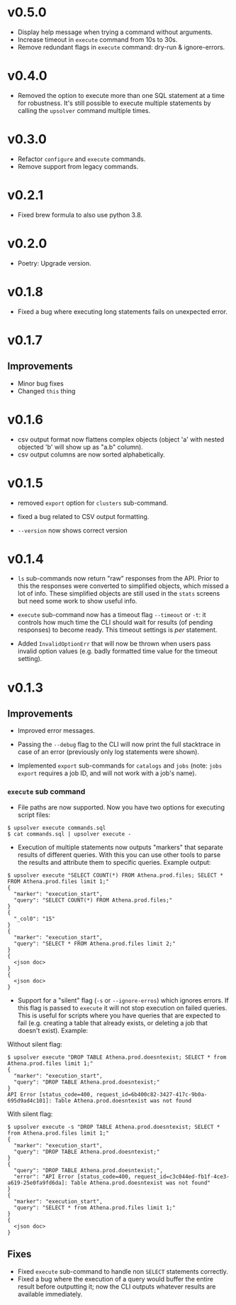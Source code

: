 # v0.5.0
- Display help message when trying a command without arguments.
- Increase timeout in `execute` command from 10s to 30s.
- Remove redundant flags in `execute` command: dry-run &  ignore-errors.

# v0.4.0
- Removed the option to execute more than one SQL statement at a time for robustness. It's still possible to execute multiple statements by calling the `upsolver` command multiple times.

# v0.3.0
- Refactor `configure` and `execute` commands.
- Remove support from legacy commands.

# v0.2.1
- Fixed brew formula to also use python 3.8.

# v0.2.0
- Poetry: Upgrade version.

# v0.1.8
- Fixed a bug where executing long statements fails on unexpected error.

# v0.1.7
## Improvements
- Minor bug fixes
- Changed `this` thing

# v0.1.6
- csv output format now flattens complex objects (object 'a' with nested objected 'b' will show up as "a.b" column).
- csv output columns are now sorted alphabetically.

# v0.1.5
- removed `export` option for `clusters` sub-command.

- fixed a bug related to CSV output formatting.

- `--version` now shows correct version

# v0.1.4
- `ls` sub-commands now return "raw" responses from the API. Prior to this the responses were converted to simplified objects, which missed a lot of info. These simplified objects are still used in the `stats` screens but need some work to show useful info.

- `execute` sub-command now has a timeout flag `--timeout` or `-t`: it controls how much time the CLI should wait for results (of pending responses) to become ready. This timeout settings is *per* statement.

- Added `InvalidOptionErr` that will now be thrown when users pass invalid option values (e.g. badly formatted time value for the timeout setting).


# v0.1.3
## Improvements
- Improved error messages.

- Passing the `--debug` flag to the CLI will now print the full stacktrace in case of an error (previously only log statements were shown).

- Implemented `export` sub-commands for `catalogs` and `jobs` (note: `jobs export` requires a job ID, and will not work with a job's name).

### `execute` sub command

- File paths are now supported. Now you have two options for executing script files:

```
$ upsolver execute commands.sql
$ cat commands.sql | upsolver execute -
```

- Execution of multiple statements now outputs "markers" that separate results of different queries. With this you can use other tools to parse the results and attribute them to specific queries. Example output:

```
$ upsolver execute "SELECT COUNT(*) FROM Athena.prod.files; SELECT * FROM Athena.prod.files limit 1;"
{
  "marker": "execution_start",
  "query": "SELECT COUNT(*) FROM Athena.prod.files;"
}
{
  "_col0": "15"
}
{
  "marker": "execution_start",
  "query": "SELECT * FROM Athena.prod.files limit 2;"
}
{
  <json doc>
}
{
  <json doc>
}
```

- Support for a "silent" flag (`-s` or `--ignore-erros`) which ignores errors. If this flag is passed to `execute` it will not stop execution on failed queries. This is useful for scripts where you have queries that are expected to fail (e.g. creating a table that already exists, or deleting a job that doesn't exist). Example:

Without silent flag:

```
$ upsolver execute "DROP TABLE Athena.prod.doesntexist; SELECT * from Athena.prod.files limit 1;"
{
  "marker": "execution_start",
  "query": "DROP TABLE Athena.prod.doesntexist;"
}
API Error [status_code=400, request_id=6b400c82-3427-417c-9b0a-695d9ad4c101]: Table Athena.prod.doesntexist was not found
```

With silent flag:
```
$ upsolver execute -s "DROP TABLE Athena.prod.doesntexist; SELECT * from Athena.prod.files limit 1;"
{
  "marker": "execution_start",
  "query": "DROP TABLE Athena.prod.doesntexist;"
}
{
  "query": "DROP TABLE Athena.prod.doesntexist;",
  "error": "API Error [status_code=400, request_id=c3c044ed-fb1f-4ce3-a619-25e0fa9fd6da]: Table Athena.prod.doesntexist was not found"
}
{
  "marker": "execution_start",
  "query": "SELECT * from Athena.prod.files limit 1;"
}
{
  <json doc>
}
```

## Fixes
- Fixed `execute` sub-command to handle non `SELECT` statements correctly.
- Fixed a bug where the execution of a query would buffer the entire result before outputting it; now the CLI outputs whatever results are available immediately.
